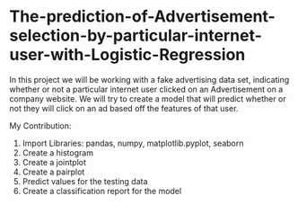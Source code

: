 # The-prediction-of-Advertisement-selection-by-particular-internet-user-with-Logistic-Regression
In this project we will be working with a fake advertising data set, indicating whether or not a particular internet user clicked on an Advertisement on a company website. We will try to create a model that will predict whether or not they will click on an ad based off the features of that user.

My Contribution:

1.  Import Libraries: pandas, numpy, matplotlib.pyplot, seaborn
2.  Create a histogram
3.  Create a jointplot
4.  Create a pairplot 
5.  Predict values for the testing data
6.  Create a classification report for the model
